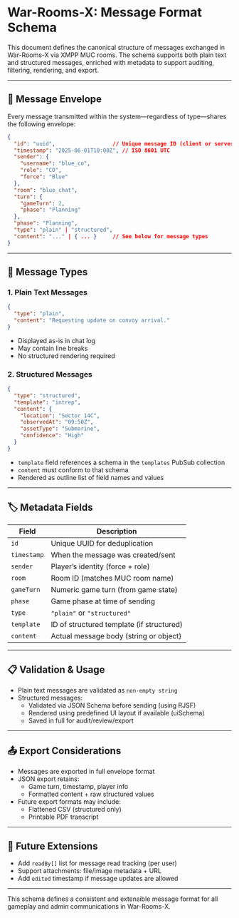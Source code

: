 # War-Rooms-X: Message Format Schema

This document defines the canonical structure of messages exchanged in War-Rooms-X via XMPP MUC rooms. The schema supports both plain text and structured messages, enriched with metadata to support auditing, filtering, rendering, and export.

---

## 🧾 Message Envelope
Every message transmitted within the system—regardless of type—shares the following envelope:

```json
{
  "id": "uuid",                  // Unique message ID (client or server-generated)
  "timestamp": "2025-06-01T10:00Z", // ISO 8601 UTC
  "sender": {
    "username": "blue_co",
    "role": "CO",
    "force": "Blue"
  },
  "room": "blue_chat",
  "turn": {
    "gameTurn": 2,
    "phase": "Planning"
  },
  "phase": "Planning",
  "type": "plain" | "structured",
  "content": "..." | { ... }     // See below for message types
}
```

---

## 💬 Message Types

### 1. Plain Text Messages
```json
{
  "type": "plain",
  "content": "Requesting update on convoy arrival."
}
```
- Displayed as-is in chat log
- May contain line breaks
- No structured rendering required

### 2. Structured Messages
```json
{
  "type": "structured",
  "template": "intrep",
  "content": {
    "location": "Sector 14C",
    "observedAt": "09:50Z",
    "assetType": "Submarine",
    "confidence": "High"
  }
}
```
- `template` field references a schema in the `templates` PubSub collection
- `content` must conform to that schema
- Rendered as outline list of field names and values

---

## 🏷️ Metadata Fields

| Field          | Description                                  |
|----------------|----------------------------------------------|
| `id`           | Unique UUID for deduplication                |
| `timestamp`    | When the message was created/sent            |
| `sender`       | Player’s identity (force + role)             |
| `room`         | Room ID (matches MUC room name)              |
| `gameTurn`     | Numeric game turn (from game state)          |
| `phase`        | Game phase at time of sending                |
| `type`         | `"plain"` or `"structured"`                  |
| `template`     | ID of structured template (if structured)    |
| `content`      | Actual message body (string or object)       |

---

## 📋 Validation & Usage
- Plain text messages are validated as `non-empty string`
- Structured messages:
  - Validated via JSON Schema before sending (using RJSF)
  - Rendered using predefined UI layout if available (uiSchema)
  - Saved in full for audit/review/export

---

## 📤 Export Considerations
- Messages are exported in full envelope format
- JSON export retains:
  - Game turn, timestamp, player info
  - Formatted content + raw structured values
- Future export formats may include:
  - Flattened CSV (structured only)
  - Printable PDF transcript

---

## 📝 Future Extensions
- Add `readBy[]` list for message read tracking (per user)
- Support attachments: file/image metadata + URL
- Add `edited` timestamp if message updates are allowed

---

This schema defines a consistent and extensible message format for all gameplay and admin communications in War-Rooms-X.

